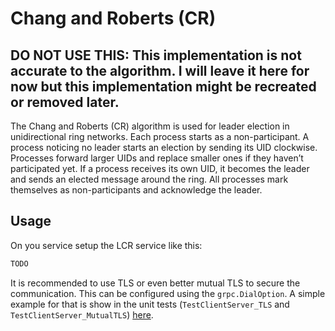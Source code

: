 # Chang and Roberts (CR)
## **DO NOT USE THIS: This implementation is not accurate to the algorithm. I will leave it here for now but this implementation might be recreated or removed later.**
   
The Chang and Roberts (CR) algorithm is used for leader election in unidirectional ring networks. 
Each process starts as a non-participant. 
A process noticing no leader starts an election by sending its UID clockwise. 
Processes forward larger UIDs and replace smaller ones if they haven’t participated yet. 
If a process receives its own UID, it becomes the leader and sends an elected message around the ring. 
All processes mark themselves as non-participants and acknowledge the leader.

## Usage
On you service setup the LCR service like this:
```go
TODO
```

It is recommended to use TLS or even better mutual TLS to secure the communication. 
This can be configured using the `grpc.DialOption`. 
A simple example for that is show in the unit tests (`TestClientServer_TLS` and `TestClientServer_MutualTLS`) [here](internal/client_server_test.go).